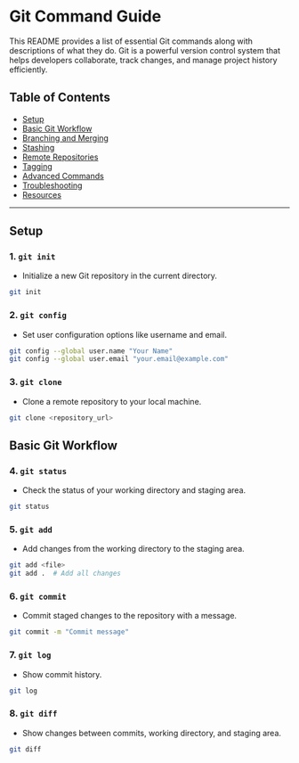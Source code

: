 # Git Command Guide

This README provides a list of essential Git commands along with descriptions of what they do. Git is a powerful version control system that helps developers collaborate, track changes, and manage project history efficiently.

## Table of Contents

- [Setup](#setup)
- [Basic Git Workflow](#basic-git-workflow)
- [Branching and Merging](#branching-and-merging)
- [Stashing](#stashing)
- [Remote Repositories](#remote-repositories)
- [Tagging](#tagging)
- [Advanced Commands](#advanced-commands)
- [Troubleshooting](#troubleshooting)
- [Resources](#resources)

---

## Setup

### 1. **`git init`**

- Initialize a new Git repository in the current directory.

```bash
git init
```

### 2. **`git config`**

- Set user configuration options like username and email.

```bash
git config --global user.name "Your Name"
git config --global user.email "your.email@example.com"
```

### 3. **`git clone`**

- Clone a remote repository to your local machine.

```bash
git clone <repository_url>
```

## Basic Git Workflow

### 4. **`git status`**

- Check the status of your working directory and staging area.

```bash
git status
```

### 5. **`git add`**

- Add changes from the working directory to the staging area.

```bash
git add <file>
git add .  # Add all changes
```

### 6. **`git commit`**

- Commit staged changes to the repository with a message.

```bash
git commit -m "Commit message"
```

### 7. **`git log`**

- Show commit history.

```bash
git log
```

### 8. **`git diff`**

- Show changes between commits, working directory, and staging area.

```bash
git diff
```
